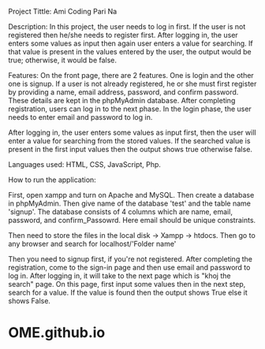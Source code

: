 Project Tittle: Ami Coding Pari Na

Description: In this project, the user needs to log in first. If the user is not registered then he/she needs to register first. After logging in, the user enters some values as input then again user enters a value for searching. If that value is present in the values entered by the user, the output would be true; otherwise, it would be false.

Features:
On the front page, there are 2 features. One is login and the other one is signup. If a user is not already registered, he or she must first register by providing a name, email address, password, and confirm password. These details are kept in the phpMyAdmin database. After completing registration, users can log in to the next phase. In the login phase, the user needs to enter email and password to log in.

After logging in, the user enters some values as input first, then the user will enter a value for searching from the stored values. If the searched value is present in the first input values then the output shows true otherwise false.

Languages used: HTML, CSS, JavaScript, Php.


How to run the application:

First, open xampp and turn on Apache and MySQL. Then create a database in phpMyAdmin. Then give name of the database 'test' and the table name 'signup'. The database consists of 4 columns which are name, email, password, and confirm_Passowrd. Here email should be unique constraints.

Then need to store the files in the local disk -> Xampp -> htdocs. Then go to any browser and search for localhost/'Folder name'

Then you need to signup first, if you're not registered. After completing the registration, come to the sign-in page and then use email and password to log in. After logging in, it will take to the next page which is "khoj the search" page. On this page, first input some values then in the next step, search for a value. If the value is found then the output shows True else it shows False.

# OME.github.io
